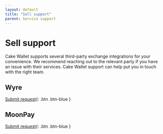```yaml
---
layout: default
title: "Sell support"
parent: Service support
---
```


# Sell support

Cake Wallet supports several third-party exchange integrations for your convenience. We recommend reaching out to the relevant party if you have an issue with their services. Cake Wallet support can help put you in touch with the right team.

## Wyre

[Submit request](https://wyre-support.zendesk.com/hc/en-us/requests/new){: .btn .btn-blue }

## MoonPay

[Submit request](https://support.moonpay.com/hc/en-gb/requests/new){: .btn .btn-blue }
